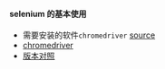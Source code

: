 #### selenium 的基本使用
- 需要安装的软件`chromedriver` [source](./source)
- [chromedriver](http://npm.taobao.org/mirrors/chromedriver/)
- [版本对照](https://www.cnblogs.com/technologylife/p/5829944.html)
